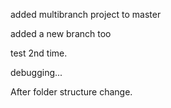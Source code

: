 added multibranch project to master

added a new branch too

test 2nd time.

debugging...

After folder structure change.
